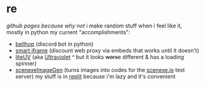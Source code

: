 # re
_github pages because why not_
i make random stuff when i feel like it, mostly in python
my current "accomplishments":
 - [bellhop](https://replit.com/@ChromaticPixels/Bellhop) (discord bot in python)
 - [smart iframe](https://replit.com/@ChromaticPixels/temp) (discount web proxy via embeds that works until it doesn't)
 - [liteUV](https://replit.com/@ChromaticPixels/liteUV) (aka [Ultraviolet](https://github.com/titaniumnetwork-dev/Ultraviolet) ^ but it looks ~~worse~~ different & has a loading spinner)
 - [scenexeImageGen](https://replit.com/@ChromaticPixels/scenexeImageGen) (turns images into codes for the [scenexe.io](https://scenexe.io) test server)
my stuff is in [replit](https://replit.com/@ChromaticPixels) because i'm lazy and it's convenient
